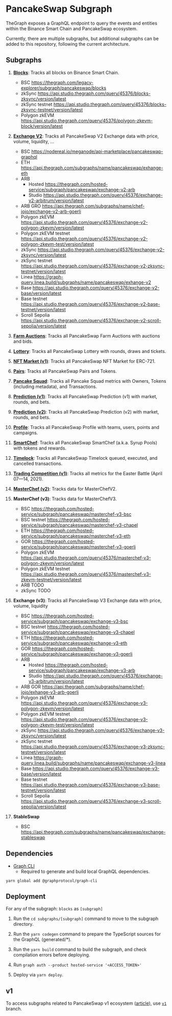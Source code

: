 # PancakeSwap Subgraph

TheGraph exposes a GraphQL endpoint to query the events and entities within the Binance Smart Chain and PancakeSwap ecosystem.

Currently, there are multiple subgraphs, but additional subgraphs can be added to this repository, following the current architecture.

## Subgraphs

1. **[Blocks](https://thegraph.com/legacy-explorer/subgraph/pancakeswap/blocks)**: Tracks all blocks on Binance Smart Chain.
    - BSC https://thegraph.com/legacy-explorer/subgraph/pancakeswap/blocks
    - zkSync https://api.studio.thegraph.com/query/45376/blocks-zksync/version/latest
    - zkSync testnet https://api.studio.thegraph.com/query/45376/blocks-zksync-testnet/version/latest
    - Polygon zkEVM https://api.studio.thegraph.com/query/45376/polygon-zkevm-block/version/latest

2. **[Exchange V2](https://nodereal.io/meganode/api-marketplace/pancakeswap-graphql)**: Tracks all PancakeSwap V2 Exchange data with price, volume, liquidity, ...
    - BSC https://nodereal.io/meganode/api-marketplace/pancakeswap-graphql
    - ETH https://api.thegraph.com/subgraphs/name/pancakeswap/exhange-eth
    - ARB
        - Hosted https://thegraph.com/hosted-service/subgraph/pancakeswap/exchange-v2-arb
        - Studio https://api.studio.thegraph.com/query/45376/exchange-v2-arbitrum/version/latest
    - ARB GRO https://api.thegraph.com/subgraphs/name/chef-jojo/exchange-v2-arb-goerli
    - Polygon zkEVM https://api.studio.thegraph.com/query/45376/exchange-v2-polygon-zkevm/version/latest
    - Polygon zkEVM testnet https://api.studio.thegraph.com/query/45376/exchange-v2-polygon-zkevm-test/version/latest
    - zkSync https://api.studio.thegraph.com/query/45376/exchange-v2-zksync/version/latest
    - zkSync testnet https://api.studio.thegraph.com/query/45376/exchange-v2-zksync-testnet/version/latest
    - Linea https://graph-query.linea.build/subgraphs/name/pancakeswap/exhange-v2
    - Base https://api.studio.thegraph.com/query/45376/exchange-v2-base/version/latest
    - Base testnet https://api.studio.thegraph.com/query/45376/exchange-v2-base-testnet/version/latest
    - Scroll Sepolia https://api.studio.thegraph.com/query/45376/exchange-v2-scroll-sepolia/version/latest

3. **[Farm Auctions](https://thegraph.com/legacy-explorer/subgraph/pancakeswap/farm-auctions)**: Tracks all PancakeSwap Farm Auctions with auctions and bids.

4. **[Lottery](https://thegraph.com/legacy-explorer/subgraph/pancakeswap/lottery)**: Tracks all PancakeSwap Lottery with rounds, draws and tickets.

5. **[NFT Market (v1)](https://thegraph.com/legacy-explorer/subgraph/pancakeswap/nft-market)**: Tracks all PancakeSwap NFT Market for ERC-721.

6. **[Pairs](https://thegraph.com/legacy-explorer/subgraph/pancakeswap/pairs)**: Tracks all PancakeSwap Pairs and Tokens.

7. **[Pancake Squad](https://thegraph.com/legacy-explorer/subgraph/pancakeswap/pancake-squad)**: Tracks all Pancake Squad metrics with Owners, Tokens (including metadata), and Transactions.

8. **[Prediction (v1)](https://thegraph.com/legacy-explorer/subgraph/pancakeswap/prediction)**: Tracks all PancakeSwap Prediction (v1) with market, rounds, and bets.

9. **[Prediction (v2)](https://thegraph.com/legacy-explorer/subgraph/pancakeswap/prediction-v2)**: Tracks all PancakeSwap Prediction (v2) with market, rounds, and bets.

10. **[Profile](https://thegraph.com/legacy-explorer/subgraph/pancakeswap/profile)**: Tracks all PancakeSwap Profile with teams, users, points and campaigns.

11. **[SmartChef](https://thegraph.com/legacy-explorer/subgraph/pancakeswap/smartchef)**: Tracks all PancakeSwap SmartChef (a.k.a. Syrup Pools) with tokens and rewards.

12. **[Timelock](https://thegraph.com/legacy-explorer/subgraph/pancakeswap/timelock)**: Tracks all PancakeSwap Timelock queued, executed, and cancelled transactions.

13. **[Trading Competition (v1)](https://thegraph.com/legacy-explorer/subgraph/pancakeswap/trading-competition-v1)**: Tracks all metrics for the Easter Battle (April 07—14, 2021).

14. **[MasterChef (v2)](https://thegraph.com/hosted-service/subgraph/pancakeswap/masterchef-v2)**: Tracks data for MasterChefV2.

15. **MasterChef (v3)**: Tracks data for MasterChefV3.
    - BSC https://thegraph.com/hosted-service/subgraph/pancakeswap/masterchef-v3-bsc
    - BSC testnet https://thegraph.com/hosted-service/subgraph/pancakeswap/masterchef-v3-chapel
    - ETH https://thegraph.com/hosted-service/subgraph/pancakeswap/masterchef-v3-eth
    - GOR https://thegraph.com/hosted-service/subgraph/pancakeswap/masterchef-v3-goerli
    - Polygon zkEVM https://api.studio.thegraph.com/query/45376/masterchef-v3-polygon-zkevm/version/latest
    - Polygon zkEVM testnet https://api.studio.thegraph.com/query/45376/masterchef-v3-zkevm-testnet/version/latest
    - ARB TODO
    - zkSync TODO

16. **Exchange (v3)**: Tracks all PancakeSwap V3 Exchange data with price, volume, liquidity
    - BSC https://thegraph.com/hosted-service/subgraph/pancakeswap/exchange-v3-bsc
    - BSC testnet https://thegraph.com/hosted-service/subgraph/pancakeswap/exchange-v3-chapel
    - ETH https://thegraph.com/hosted-service/subgraph/pancakeswap/exchange-v3-eth
    - GOR https://thegraph.com/hosted-service/subgraph/pancakeswap/exchange-v3-goerli
    - ARB
        - Hosted https://thegraph.com/hosted-service/subgraph/pancakeswap/exchange-v3-arb
        - Studio https://api.studio.thegraph.com/query/45376/exchange-v3-arbitrum/version/latest
    - ARB GOR https://api.thegraph.com/subgraphs/name/chef-jojo/exhange-v3-arb-goerli
    - Polygon zkEVM https://api.studio.thegraph.com/query/45376/exchange-v3-polygon-zkevm/version/latest
    - Polygon zkEVM testnet https://api.studio.thegraph.com/query/45376/exchange-v3-polygon-zkevm-test/version/latest
    - zkSync https://api.studio.thegraph.com/query/45376/exchange-v3-zksync/version/latest
    - zkSync testnet https://api.studio.thegraph.com/query/45376/exchange-v3-zksync-testnet/version/latest
    - Linea https://graph-query.linea.build/subgraphs/name/pancakeswap/exchange-v3-linea
    - Base https://api.studio.thegraph.com/query/45376/exchange-v3-base/version/latest
    - Base testnet https://api.studio.thegraph.com/query/45376/exchange-v3-base-testnet/version/latest
    - Scroll Sepolia https://api.studio.thegraph.com/query/45376/exchange-v3-scroll-sepolia/version/latest
17. **StableSwap**
    - BSC  https://api.thegraph.com/subgraphs/name/pancakeswap/exchange-stableswap


## Dependencies

- [Graph CLI](https://github.com/graphprotocol/graph-cli)
    - Required to generate and build local GraphQL dependencies.

```shell
yarn global add @graphprotocol/graph-cli
```

## Deployment

For any of the subgraph: `blocks` as `[subgraph]`

1. Run the `cd subgraphs/[subgraph]` command to move to the subgraph directory.

2. Run the `yarn codegen` command to prepare the TypeScript sources for the GraphQL (generated/*).

3. Run the `yarn build` command to build the subgraph, and check compilation errors before deploying.

4. Run `graph auth --product hosted-service '<ACCESS_TOKEN>'`

5. Deploy via `yarn deploy`.

## v1

To access subgraphs related to PancakeSwap v1 ecosystem ([article](https://pancakeswap.medium.com/the-great-migration-vote-4093cb3edf23)), use [`v1`](https://github.com/pancakeswap/pancake-subgraph/tree/v1) branch.
